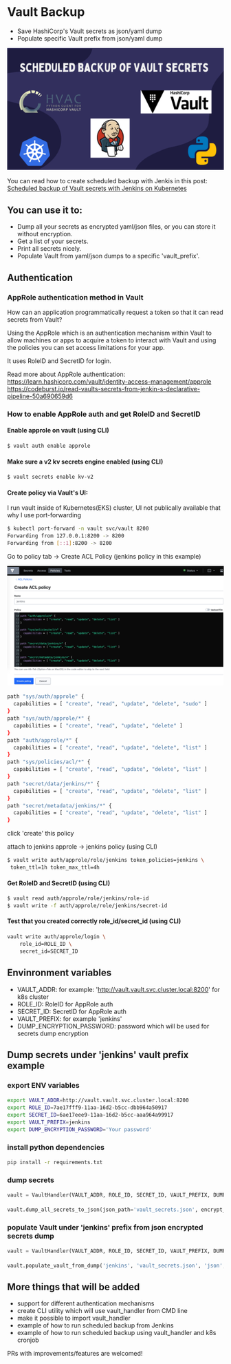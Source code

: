 # Vault Backup

* Save HashiCorp's Vault secrets as json/yaml dump 
* Populate specific Vault prefix from json/yaml dump 

![vault-backup](images/logo.png)

You can read how to create scheduled backup with Jenkis in this post:
[Scheduled backup of Vault secrets with Jenkins on Kubernetes](http://igorzhivilo.com/)

## You can use it to:

* Dump all your secrets as encrypted yaml/json files, or you can store it without encryption.
* Get a list of your secrets.
* Print all secrets nicely.
* Populate Vault from yaml/json dumps to a specific 'vault_prefix'.

## Authentication

### AppRole authentication method in Vault
How can an application programmatically request a token so that it can read secrets from Vault?

Using the AppRole which is an authentication mechanism within Vault to allow machines or apps to acquire a token to interact with Vault and using the policies you can set access limitations for your app.

It uses RoleID and SecretID for login.

Read more about AppRole authentication: 
https://learn.hashicorp.com/vault/identity-access-management/approle
https://codeburst.io/read-vaults-secrets-from-jenkin-s-declarative-pipeline-50a690659d6

### How to enable AppRole auth and get RoleID and SecretID

#### Enable approle on vault (using CLI)

``` bash
$ vault auth enable approle
```

#### Make sure a v2 kv secrets engine enabled (using CLI)

``` bash
$ vault secrets enable kv-v2
```

#### Create policy via Vault's UI:

I run vault inside of Kubernetes(EKS) cluster, UI not publically available that why I use port-forwarding

``` bash
$ kubectl port-forward -n vault svc/vault 8200
Forwarding from 127.0.0.1:8200 -> 8200
Forwarding from [::1]:8200 -> 8200
```

Go to policy tab -> Create ACL Policy (jenkins policy in this example)

![vault-backup](images/1.png)

``` bash
path "sys/auth/approle" {
  capabilities = [ "create", "read", "update", "delete", "sudo" ]
}
path "sys/auth/approle/*" {
  capabilities = [ "create", "read", "update", "delete" ]
}
path "auth/approle/*" {
  capabilities = [ "create", "read", "update", "delete", "list" ]
}
path "sys/policies/acl/*" {
  capabilities = [ "create", "read", "update", "delete", "list" ]
}
path "secret/data/jenkins/*" {
  capabilities = [ "create", "read", "update", "delete", "list" ]
}
path "secret/metadata/jenkins/*" {
  capabilities = [ "create", "read", "update", "delete", "list" ]
}
```

click 'create' this policy

attach to jenkins approle -> jenkins policy (using CLI)

``` bash
$ vault write auth/approle/role/jenkins token_policies=jenkins \
 token_ttl=1h token_max_ttl=4h
```

#### Get RoleID and SecretID (using CLI)

``` bash
$ vault read auth/approle/role/jenkins/role-id
$ vault write -f auth/approle/role/jenkins/secret-id
```

#### Test that you created correctly role_id/secret_id (using CLI)

``` bash
vault write auth/approle/login \
    role_id=ROLE_ID \
    secret_id=SECRET_ID
```

## Envinronment variables

* VAULT_ADDR: for example: 'http://vault.vault.svc.cluster.local:8200' for k8s cluster
* ROLE_ID:  RoleID for AppRole auth
* SECRET_ID:  SecretID for AppRole auth   
* VAULT_PREFIX: for example 'jenkins'
* DUMP_ENCRYPTION_PASSWORD: password which will be used for secrets dump encryption

## Dump secrets under 'jenkins' vault prefix example

### export ENV variables

``` bash
export VAULT_ADDR=http://vault.vault.svc.cluster.local:8200
export ROLE_ID=7ae17fff9-11aa-16d2-b5cc-dbb964a50917
export SECRET_ID=6ae17eee9-11aa-16d2-b5cc-aaa964a99917
export VAULT_PREFIX=jenkins
export DUMP_ENCRYPTION_PASSWORD='Your password'
```

###  install python dependencies

``` bash
pip install -r requirements.txt
```

### dump secrets

``` python
vault = VaultHandler(VAULT_ADDR, ROLE_ID, SECRET_ID, VAULT_PREFIX, DUMP_ENCRYPTION_PASSWORD)

vault.dump_all_secrets_to_json(json_path='vault_secrets.json', encrypt_dump=True)
```

### populate Vault under 'jenkins' prefix from json encrypted secrets dump

``` python
vault = VaultHandler(VAULT_ADDR, ROLE_ID, SECRET_ID, VAULT_PREFIX, DUMP_ENCRYPTION_PASSWORD)

vault.populate_vault_from_dump('jenkins', 'vault_secrets.json', 'json', True)
```

## More things that will be added

* support for different authentication mechanisms
* create CLI utility which will use vault_handler from CMD line
* make it possible to import vault_handler
* example of how to run scheduled backup from Jenkins
* example of how to run scheduled backup using vault_handler and k8s cronjob

PRs with improvements/features are welcomed!

